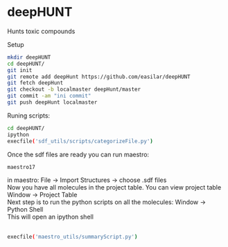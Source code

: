 # deepHUNT
Hunts toxic compounds

Setup
<br />
```sh
mkdir deepHUNT
cd deepHUNT/
git init
git remote add deepHunt https://github.com/easilar/deepHUNT
git fetch deepHunt
git checkout -b localmaster deepHunt/master
git commit -am "ini commit"
git push deepHunt localmaster
```

Runing scripts:
<br />
```sh
cd deepHUNT/
ipython
execfile('sdf_utils/scripts/categorizeFile.py')
```
Once the sdf files are ready you can run maestro:
<br />
```sh
maestro17
```
in maestro: File -> Import Structures -> choose .sdf files <br />
Now you have all molecules in the project table. You can view project table Window -> Project Table <br />
Next step is to run the python scripts on all the molecules: Window -> Python Shell <br />
This will open an ipython shell <br />
<br />
```sh
execfile('maestro_utils/summaryScript.py')
```


